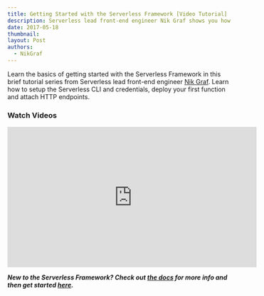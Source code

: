 ```yaml
---
title: Getting Started with the Serverless Framework [Video Tutorial]
description: Serverless lead front-end engineer Nik Graf shows you how to get started writing and deploying functions with the Serverless Framework.
date: 2017-05-18
thumbnail: 
layout: Post
authors:
  - NikGraf
---
```

Learn the basics of getting started with the Serverless Framework in this brief tutorial series from Serverless lead front-end engineer [Nik Graf](https://twitter.com/nikgraf). Learn how to setup the Serverless CLI and credentials, deploy your first function and attach HTTP endpoints.

### Watch Videos

<iframe width="560" height="315" src="https://www.youtube.com/embed/videoseries?list=PLIIjEI2fYC-C3NJF7a4-Cvh5hjdCmrVmN" frameborder="0" allowfullscreen></iframe>

***New to the Serverless Framework? Check out [the docs](https://serverless.com/framework/docs/) for more info and then get started [here](https://github.com/serverless/).***
